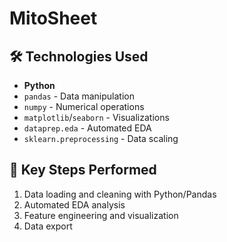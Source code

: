 # MitoSheet
## 🛠 Technologies Used
- **Python**
- `pandas` - Data manipulation
- `numpy` - Numerical operations
- `matplotlib`/`seaborn` - Visualizations
- `dataprep.eda` - Automated EDA
- `sklearn.preprocessing` - Data scaling

## 📌 Key Steps Performed
1. Data loading and cleaning with Python/Pandas
2. Automated EDA analysis
3. Feature engineering and visualization
4. Data export
